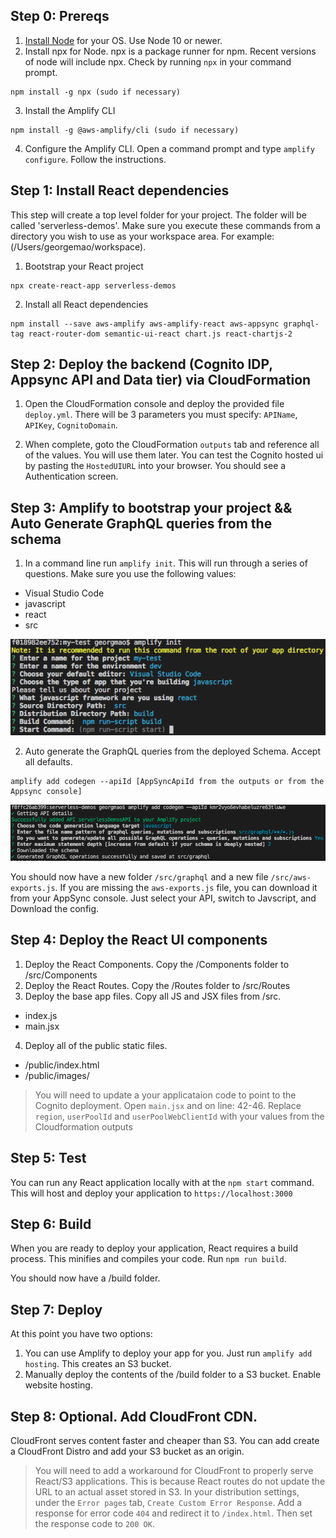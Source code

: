 
## Step 0: Prereqs

1. [Install Node](https://nodejs.org/en/download/) for your OS. Use Node 10 or newer.
2. Install npx for Node. npx is a package runner for npm. Recent versions of node will include npx. Check by running `npx` in your command prompt.

```
npm install -g npx (sudo if necessary)
```
3. Install the Amplify CLI

```
npm install -g @aws-amplify/cli (sudo if necessary)
```

4. Configure the Amplify CLI. Open a command prompt and type `amplify configure`. Follow the instructions.

## Step 1: Install React dependencies

This step will create a top level folder for your project. The folder will be called 'serverless-demos'. 
Make sure you execute these commands from a directory you wish to use as your workspace area. For example: (/Users/georgemao/workspace).

1. Bootstrap your React project

```
npx create-react-app serverless-demos
```

2. Install all React dependencies
```
npm install --save aws-amplify aws-amplify-react aws-appsync graphql-tag react-router-dom semantic-ui-react chart.js react-chartjs-2
```

## Step 2: Deploy the backend (Cognito IDP, Appsync API and Data tier) via CloudFormation

1. Open the CloudFormation console and deploy the provided file `deploy.yml`. There will be 3 parameters you must specify: `APIName`, `APIKey`, `CognitoDomain`.

2. When complete, goto the CloudFormation `outputs` tab and reference all of the values. You will use them later. You can test the Cognito hosted ui by pasting the `HostedUIURL` into your browser. You should see a Authentication screen.

## Step 3: Amplify to bootstrap your project && Auto Generate GraphQL queries from the schema

1. In a command line run `amplify init`. This will run through a series of questions. Make sure you use the following values:

- Visual Studio Code
- javascript
- react
- src

![Init](amplifyInit.png)

2. Auto generate the GraphQL queries from the deployed Schema. Accept all defaults.

```
amplify add codegen --apiId [AppSyncApiId from the outputs or from the Appsync console]
```

![Codegen](amplifyCodegen.png)

You should now have a new folder `/src/graphql` and a new file `/src/aws-exports.js`. If you are missing the `aws-exports.js` file, you can download it from your AppSync console. Just select your API, switch to Javscript, and Download the config.

## Step 4: Deploy the React UI components

1. Deploy the React Components. Copy the  /Components folder to /src/Components
2. Deploy the React Routes. Copy the /Routes folder to /src/Routes
3. Deploy the base app files. Copy all JS and JSX files from /src. 

- index.js
- main.jsx

4. Deploy all of the public static files. 
- /public/index.html
- /public/images/

> You will need to update a your applicataion code to point to the Cognito deployment. Open `main.jsx` and on line: 42-46. Replace `region`, `userPoolId` and `userPoolWebClientId` with your values from the Cloudformation outputs

## Step 5: Test

You can run any React application locally with at the `npm start` command. This will host and deploy your application to `https://localhost:3000`

## Step 6: Build

When you are ready to deploy your application, React requires a build process. This minifies and compiles your code. Run `npm run build`. 

You should now have a /build folder. 

## Step 7: Deploy

At this point you have two options:

1. You can use Amplify to deploy your app for you. Just run `amplify add hosting`. This creates an S3 bucket.
2. Manually deploy the contents of the /build folder to a S3 bucket. Enable website hosting.

## Step 8: Optional. Add CloudFront CDN.

CloudFront serves content faster and cheaper than S3. You can add create a CloudFront Distro and add your S3 bucket as an origin. 

> You will need to add a workaround for CloudFront to properly serve React/S3 applications. This is because React routes do not update the URL to an actual asset stored in S3. In your distribution settings, under the `Error pages` tab, `Create Custom Error Response`. Add a response for error code `404` and redirect it to `/index.html`. Then set the response code to `200 OK`.
